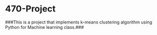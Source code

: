 # 470-Project

###This is a project that implements k-means clustering algorithm using Python for Machine learning class.###
